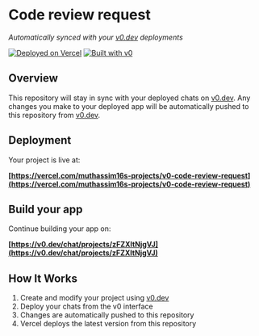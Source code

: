 # Code review request

*Automatically synced with your [v0.dev](https://v0.dev) deployments*

[![Deployed on Vercel](https://img.shields.io/badge/Deployed%20on-Vercel-black?style=for-the-badge&logo=vercel)](https://vercel.com/muthassim16s-projects/v0-code-review-request)
[![Built with v0](https://img.shields.io/badge/Built%20with-v0.dev-black?style=for-the-badge)](https://v0.dev/chat/projects/zFZXltNjgVJ)

## Overview

This repository will stay in sync with your deployed chats on [v0.dev](https://v0.dev).
Any changes you make to your deployed app will be automatically pushed to this repository from [v0.dev](https://v0.dev).

## Deployment

Your project is live at:

**[https://vercel.com/muthassim16s-projects/v0-code-review-request](https://vercel.com/muthassim16s-projects/v0-code-review-request)**

## Build your app

Continue building your app on:

**[https://v0.dev/chat/projects/zFZXltNjgVJ](https://v0.dev/chat/projects/zFZXltNjgVJ)**

## How It Works

1. Create and modify your project using [v0.dev](https://v0.dev)
2. Deploy your chats from the v0 interface
3. Changes are automatically pushed to this repository
4. Vercel deploys the latest version from this repository
